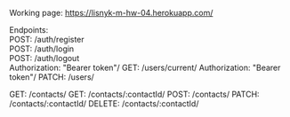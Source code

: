 Working page:
https://lisnyk-m-hw-04.herokuapp.com/

Endpoints:  
POST: /auth/register  
POST: /auth/login  
POST: /auth/logout  
    Authorization: "Bearer token"/
GET: /users/current/
    Authorization: "Bearer token"/
PATCH: /users/

GET: /contacts/
GET: /contacts/:contactId/
POST: /contacts/
PATCH: /contacts/:contactId/
DELETE: /contacts/:contactId/